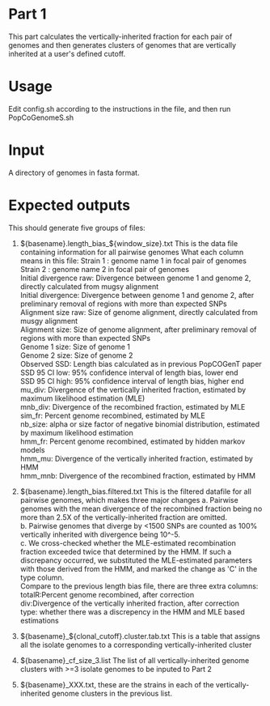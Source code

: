 # Part 1
This part calculates the vertically-inherited fraction for each pair of genomes and then generates clusters of genomes that are vertically inherited at a user's defined cutoff. 

# Usage
Edit config.sh according to the instructions in the file, and then run PopCoGenomeS.sh

# Input
A directory of genomes in fasta format.

# Expected outputs
This should generate five groups of files:
1. ${basename}.length_bias_${window_size}.txt  This is the data file containing information for all pairwise genomes
   What each column means in this file:
   Strain 1 : genome name 1 in focal pair of genomes  
   Strain 2 : genome name 2 in focal pair of genomes  
   Initial divergence raw: Divergence between genome 1 and genome 2, directly calculated from mugsy alignment  
   Initial divergence: Divergence between genome 1 and genome 2, after preliminary removal of regions with more than expected SNPs  
   Alignment size raw: Size of genome alignment, directly calculated from musgy alignment  
   Alignment size: Size of genome alignment, after preliminary removal of regions with more than expected SNPs  
   Genome 1 size: Size of genome 1  
   Genome 2 size: Size of genome 2  
   Observed SSD: Length bias calculated as in previous PopCOGenT paper  
   SSD 95 CI low: 95% confidence interval of length bias, lower end  
   SSD 95 CI high: 95% confidence interval of length bias, higher end  
   mu_div: Divergence of the vertically inherited fraction, estimated by maximum likelihood estimation (MLE)  
   mnb_div: Divergence of the recombined fraction, estimated by MLE  
   sim_fr: Percent genome recombined, estimated by MLE  
   nb_size: alpha or size factor of negative binomial distribution, estimated by maximum likelihood estimation  
   hmm_fr: Percent genome recombined, estimated by hidden markov models  
   hmm_mu: Divergence of the vertically inherited fraction, estimated by HMM  
   hmm_mnb: Divergence of the recombined fraction, estimated by HMM  
   
2. ${basename}.length_bias.filtered.txt  This is the filtered datafile for all pairwise genomes, which makes three major changes
   a. Pairwise genomes with the mean divergence of the recombined fraction being no more than 2.5X of the vertically-inherited fraction are omitted.   
   b. Pairwise genomes that diverge by <1500 SNPs are counted as 100% vertically inherited with divergence being 10^-5.  
   c. We cross-checked whether the MLE-estimated recombination fraction exceeded twice that determined by the HMM. If such a discrepancy occurred, we  substituted the MLE-estimated parameters with those derived from the HMM, and marked the change as 'C' in the type column.  
   Compare to the previous length bias file, there are three extra columns:  
   totalR:Percent genome recombined, after correction  
   div:Divergence of the vertically inherited fraction, after correction  
   type: whether there was a discrepency in the HMM and MLE based estimations  
3. ${basename}_${clonal_cutoff}.cluster.tab.txt This is a table that assigns all the isolate genomes to a corresponding vertically-inherited cluster  
4. ${basename}_cf_size_3.list The list of all vertically-inherited genome clusters with >=3 isolate genomes to be inputed to Part 2  
5. ${basename}_XXX.txt, these are the strains in each of the vertically-inherited genome clusters in the previous list.  
   


